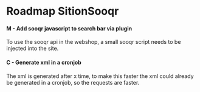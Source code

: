 Roadmap SitionSooqr
===================

#### M - Add sooqr javascript to search bar via plugin
To use the sooqr api in the webshop, a small sooqr script needs to be injected into the site.

#### C - Generate xml in a cronjob
The xml is generated after x time, to make this faster the xml could already be generated in a cronjob, so the requests are faster.

